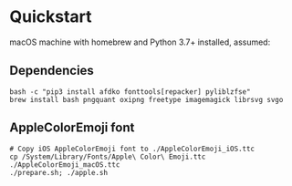 # Quickstart

macOS machine with homebrew and Python 3.7+ installed, assumed:

## Dependencies

```
bash -c "pip3 install afdko fonttools[repacker] pyliblzfse"
brew install bash pngquant oxipng freetype imagemagick librsvg svgo
```

## AppleColorEmoji font

```
# Copy iOS AppleColorEmoji font to ./AppleColorEmoji_iOS.ttc
cp /System/Library/Fonts/Apple\ Color\ Emoji.ttc ./AppleColorEmoji_macOS.ttc
./prepare.sh; ./apple.sh
```

